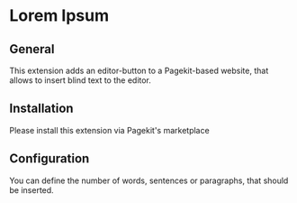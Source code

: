 # Lorem Ipsum

## General
This extension adds an editor-button to a Pagekit-based website, that allows to insert blind text to the editor.

## Installation
Please install this extension via Pagekit's marketplace

## Configuration
You can define the number of words, sentences or paragraphs, that should be inserted.